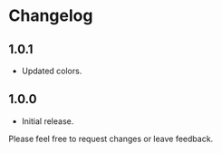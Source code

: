 # Changelog

## 1.0.1

- Updated colors.


## 1.0.0

- Initial release.

Please feel free to request changes or leave feedback.

